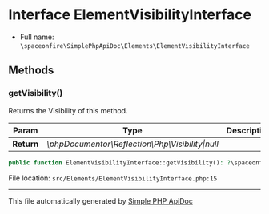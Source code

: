 # Interface ElementVisibilityInterface

- Full name: `\spaceonfire\SimplePhpApiDoc\Elements\ElementVisibilityInterface`

## Methods

### getVisibility()

Returns the Visibility of this method.

|Param|Type|Description|
|---|---|---|
|**Return**|*\phpDocumentor\Reflection\Php\Visibility&#124;null*||

```php
public function ElementVisibilityInterface::getVisibility(): ?\spaceonfire\SimplePhpApiDoc\Elements\phpDocumentor\Reflection\Php\Visibility
```

File location: `src/Elements/ElementVisibilityInterface.php:15`

---

This file automatically generated by [Simple PHP ApiDoc](https://github.com/spaceonfire/simple-php-apidoc)